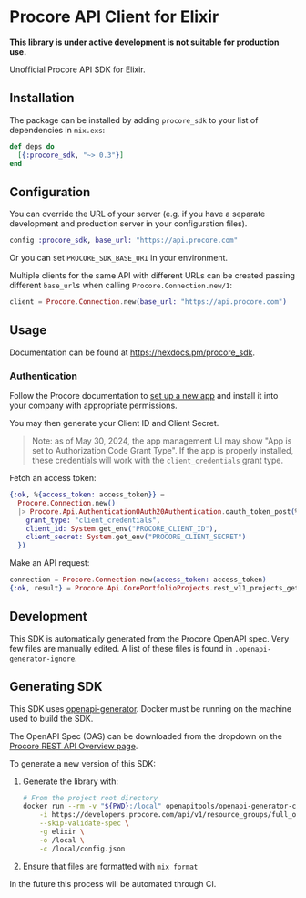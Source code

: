 # Procore API Client for Elixir

**This library is under active development is not suitable for production use.**

Unofficial Procore API SDK for Elixir.

## Installation

The package can be installed by adding `procore_sdk` to your list of dependencies in `mix.exs`:

```elixir
def deps do
  [{:procore_sdk, "~> 0.3"}]
end
```

## Configuration

You can override the URL of your server (e.g. if you have a separate development and production server in your
configuration files).

```elixir
config :procore_sdk, base_url: "https://api.procore.com"
```

Or you can set `PROCORE_SDK_BASE_URI` in your environment.

Multiple clients for the same API with different URLs can be created passing different `base_url`s when calling
`Procore.Connection.new/1`:

```elixir
client = Procore.Connection.new(base_url: "https://api.procore.com")
```

## Usage

Documentation can be found at https://hexdocs.pm/procore_sdk.

### Authentication

Follow the Procore documentation to [set up a new app](https://developers.procore.com/documentation/building-data-connection-apps) and install it into your company with appropriate permissions.

You may then generate your Client ID and Client Secret.

> Note: as of May 30, 2024, the app management UI may show "App is set to Authorization Code Grant Type". If the app is properly installed, these credentials will work with the `client_credentials` grant type.

Fetch an access token:

```elixir
{:ok, %{access_token: access_token}} =
  Procore.Connection.new()
  |> Procore.Api.AuthenticationOAuth20Authentication.oauth_token_post(%{
    grant_type: "client_credentials",
    client_id: System.get_env("PROCORE_CLIENT_ID"),
    client_secret: System.get_env("PROCORE_CLIENT_SECRET")
  })
```

Make an API request:

```elixir
connection = Procore.Connection.new(access_token: access_token)
{:ok, result} = Procore.Api.CorePortfolioProjects.rest_v11_projects_get(connection, procore_company_id, company_id)
```

## Development

This SDK is automatically generated from the Procore OpenAPI spec. Very few files are manually edited. A list of these files is found in `.openapi-generator-ignore`.

## Generating SDK

This SDK uses [openapi-generator](https://openapi-generator.tech/). Docker must be running on the machine used to build the SDK.

The OpenAPI Spec (OAS) can be downloaded from the dropdown on the [Procore REST API Overview page](https://developers.procore.com/reference/rest/v1/docs/rest-api-overview).

To generate a new version of this SDK:

1. Generate the library with:
   ```bash
   # From the project root directory
   docker run --rm -v "${PWD}:/local" openapitools/openapi-generator-cli:v7.12.0 generate \
       -i https://developers.procore.com/api/v1/resource_groups/full_oas?version=1 \
       --skip-validate-spec \
       -g elixir \
       -o /local \
       -c /local/config.json
   ```
2. Ensure that files are formatted with `mix format`

In the future this process will be automated through CI.
